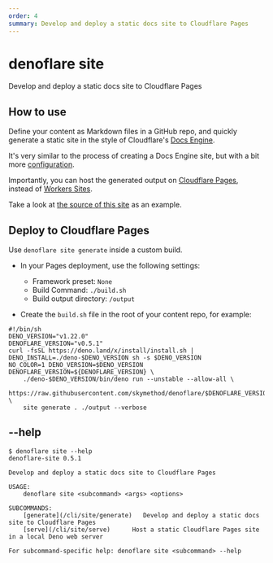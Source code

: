 ```yaml
---
order: 4
summary: Develop and deploy a static docs site to Cloudflare Pages
---
```


# denoflare site
Develop and deploy a static docs site to Cloudflare Pages

## How to use
Define your content as Markdown files in a GitHub repo, and quickly generate a static site
in the style of Cloudflare's [Docs Engine](https://developers.cloudflare.com/docs-engine/).

It's very similar to the process of creating a Docs Engine site, but with a bit more [configuration](/cli/site/configuration).

Importantly, you can host the generated output on [Cloudflare Pages](https://pages.cloudflare.com/),
instead of [Workers Sites](https://developers.cloudflare.com/workers/platform/sites).

Take a look at [the source of this site](https://github.com/skymethod/denoflare-docs/) as an example.

## Deploy to Cloudflare Pages
Use `denoflare site generate` inside a custom build.

- In your Pages deployment, use the following settings:
  - Framework preset: `None`
  - Build Command: `./build.sh`
  - Build output directory: `/output`

- Create the `build.sh` file in the root of your content repo, for example:

```
#!/bin/sh
DENO_VERSION="v1.22.0"
DENOFLARE_VERSION="v0.5.1"
curl -fsSL https://deno.land/x/install/install.sh | DENO_INSTALL=./deno-$DENO_VERSION sh -s $DENO_VERSION
NO_COLOR=1 DENO_VERSION=$DENO_VERSION DENOFLARE_VERSION=${DENOFLARE_VERSION} \
    ./deno-$DENO_VERSION/bin/deno run --unstable --allow-all \
    https://raw.githubusercontent.com/skymethod/denoflare/$DENOFLARE_VERSION/cli/cli.ts \
    site generate . ./output --verbose
```

## --help
```
$ denoflare site --help
denoflare-site 0.5.1

Develop and deploy a static docs site to Cloudflare Pages

USAGE:
    denoflare site <subcommand> <args> <options>

SUBCOMMANDS:
    [generate](/cli/site/generate)   Develop and deploy a static docs site to Cloudflare Pages
    [serve](/cli/site/serve)      Host a static Cloudflare Pages site in a local Deno web server

For subcommand-specific help: denoflare site <subcommand> --help
```
